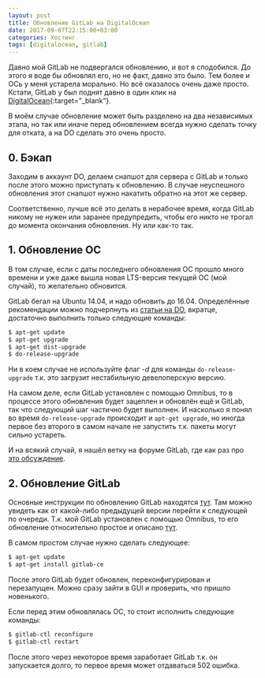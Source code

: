 ```yaml
---
layout: post
title: Обновление GitLab на DigitalOcean
date: 2017-09-07T22:15:00+03:00
categories: Хостинг
tags: [digitalocean, gitlab]
---
```


Давно мой GitLab не подвергался обновлению, и вот я сподобился. До этого я воде бы обновлял его, но не факт, давно это было. Тем более и ОСь у меня устарела морально. Но всё оказалось очень даже просто. Кстати, GitLab у был поднят давно в один клик на [DigitalOcean](https://m.do.co/c/725161c49e20){:target="\_blank"}.

В моём случае обновление может быть разделено на два независимых этапа, но так или иначе перед обновлением всегда нужно сделать точку для отката, а на DO сделать это очень просто.

## 0. Бэкап

Заходим в аккаунт DO, делаем снапшот для сервера с GitLab и только после этого можно приступать к обновлению. В случае неуспешного обновления этот снапшот нужно накатить обратно на этот же сервер.

Соответственно, лучше всё это делать в нерабочее время, когда GitLab никому не нужен или заранее предупредить, чтобы его никто не трогал до момента окончания обновления. Ну или как-то так.

## 1. Обновление ОС

В том случае, если с даты последнего обновления ОС прошло много времени и уже даже вышла новая LTS-версия текущей ОС (мой случай), то желательно обновится.

GitLab бегал на Ubuntu 14.04, и надо обновить до 16.04. Определённые рекомендации можно подчерпнуть из [статьи на DO](https://www.digitalocean.com/community/tutorials/ubuntu-16-04-lts-ru), вкратце, достаточно выполнить только следующие команды:

```bash
$ apt-get update
$ apt-get upgrade
$ apt-get dist-upgrade
$ do-release-upgrade
```

Ни в коем случае не используйте флаг _-d_ для команды `do-release-upgrade` т.к. это загрузит нестабильную девелоперскую версию.

На самом деле, если GitLab установлен с помощью Omnibus, то в процессе этого обновления будет зацеплен и обновлён ещё и GitLab, так что следующий шаг частично будет выполнен. И насколько я понял во время `do-release-upgrade` происходит и `apt-get upgrade`, но иногда первое без второго в самом начале не запустить т.к. пакеты могут сильно устареть.

И на всякий случай, я нашёл ветку на форуме GitLab, где как раз про [это обсуждение](https://forum.gitlab.com/t/upgrading-from-ubuntu-14-04-to-16-04/2968/2).

## 2. Обновление GitLab

Основные инструкции по обновлению GitLab находятся [тут](https://gitlab.com/gitlab-org/gitlab-ce/tree/master/doc/update). Там можно увидеть как от какой-либо предыдущей версии перейти к следующей по очереди. Т.к. мой GitLab установлен с помощью Omnibus, то его обновление относительно простое и описано [тут](http://docs.gitlab.com/omnibus/update/README.html).

В самом простом случае нужно сделать следующее:

```bash
$ apt-get update
$ apt-get install gitlab-ce
```

После этого GitLab будет обновлен, переконфигурирован и перезапущен. Можно сразу зайти в GUI и проверить, что пришло новенького.

Если перед этим обновлялась ОС, то стоит исполнить следующие команды:

```bash
$ gitlab-ctl reconfigure
$ gitlab-ctl restart
```

После этого через некоторое время заработает GitLab т.к. он запускается долго, то первое время может отдаваться 502 ошибка.
